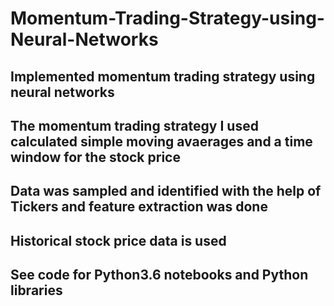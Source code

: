 # Momentum-Trading-Strategy-using-Neural-Networks
## Implemented momentum trading strategy using neural networks
## The momentum trading strategy I used calculated simple moving avaerages and a time window for the stock price
## Data was sampled and identified with the help of Tickers and feature extraction was done
##  Historical stock price data is used
##  See code for Python3.6 notebooks and Python libraries
